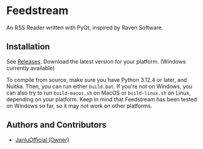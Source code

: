 
# Feedstream

An RSS Reader written with PyQt, inspired by Raven Software.

## Installation
See [Releases](https://github.com/JanluOfficial/Feedstream/releases/tag/release). Download the latest version for your platform. (Windows currently available)

To compile from source, make sure you have Python 3.12.4 or later, and Nuitka. Then, you can run either `build.bat`. If you're not on Windows, you can also try to run `build-macos.sh` on MacOS or `build-linux.sh` on Linux, depending on your platform. Keep in mind that Feedstream has been tested on Windows so far, so it may not work on other platforms.

## Authors and Contributors

- [JanluOfficial (Owner)](https://github.com/JanluOfficial)

